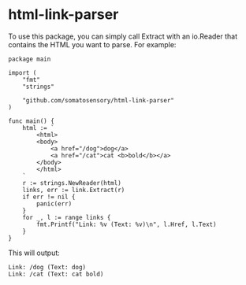 # html-link-parser  

To use this package, you can simply call Extract with an io.Reader that contains the HTML you want to parse. For example:  

```
package main

import (
    "fmt"
    "strings"

    "github.com/somatosensory/html-link-parser"
)

func main() {
    html := `
        <html>
        <body>
            <a href="/dog">dog</a>
            <a href="/cat">cat <b>bold</b></a>
        </body>
        </html>
    `
    r := strings.NewReader(html)
    links, err := link.Extract(r)
    if err != nil {
        panic(err)
    }
    for _, l := range links {
        fmt.Printf("Link: %v (Text: %v)\n", l.Href, l.Text)
    }
}
```

This will output:

```
Link: /dog (Text: dog)
Link: /cat (Text: cat bold)
```
